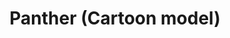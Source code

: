 ---
title: "Panther (Cartoon model)"
price: "1800" 
desc: "N/A"
img_path: "/assets/img/MM WWP-007.jpg"
brand: "MENG"
available: false
special_offer: false
new: false
soon: false
cat: "0010000"
subcat: "011000"
subsubcat: "00"
sifra: "MM WWP-007"
---